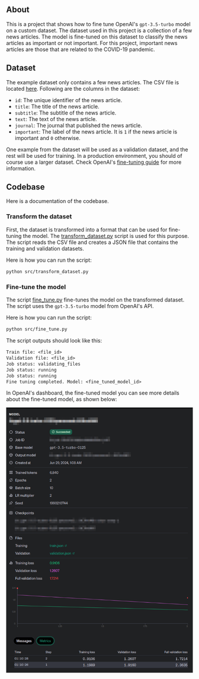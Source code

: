 ## About

This is a project that shows how to fine tune OpenAI's `gpt-3.5-turbo` model on a custom dataset. The dataset used in this project is a collection of a few news articles. The model is fine-tuned on this dataset to classify the news articles as important or not important. For this project, important news articles are those that are related to the COVID-19 pandemic.

## Dataset

The example dataset only contains a few news articles. The CSV file is located [here](./data/news.csv). Following are the columns in the dataset:

- `id`: The unique identifier of the news article.
- `title`: The title of the news article.
- `subtitle`: The subtitle of the news article.
- `text`: The text of the news article.
- `journal`: The journal that published the news article.
- `important`: The label of the news article. It is `1` if the news article is important and `0` otherwise.

One example from the dataset will be used as a validation dataset, and the rest will be used for training. In a production environment, you should of course use a larger dataset. Check OpenAI's [fine-tuning guide](https://platform.openai.com/docs/guides/fine-tuning/preparing-your-dataset) for more information.

## Codebase

Here is a documentation of the codebase.

### Transform the dataset

First, the dataset is transformed into a format that can be used for fine-tuning the model. The [transform_dataset.py](./src/transform_dataset.py) script is used for this purpose. The script reads the CSV file and creates a JSON file that contains the training and validation datasets.

Here is how you can run the script:

```bash
python src/transform_dataset.py
```

### Fine-tune the model

The script [fine_tune.py](./src/fine_tune.py) fine-tunes the model on the transformed dataset. The script uses the `gpt-3.5-turbo` model from OpenAI's API.

Here is how you can run the script:

```bash
python src/fine_tune.py
```

The script outputs should look like this:

```text
Train file: <file_id>
Validation file: <file_id>
Job status: validating_files
Job status: running
Job status: running
Fine tuning completed. Model: <fine_tuned_model_id>
```

In OpenAI's dashboard, the fine-tuned model you can see more details about the fine-tuned model, as shown below:

[![Fine-tuned model](./doc/fine-tuned-model.png)](./doc/fine-tuned-model.png)
